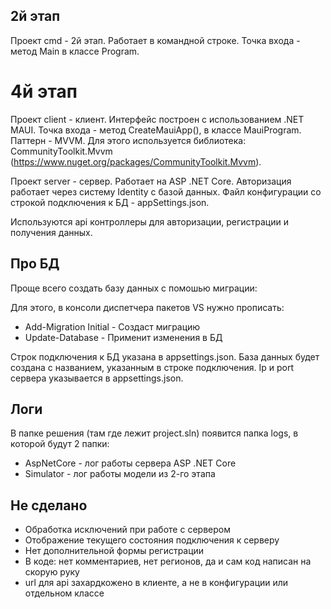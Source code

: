 ## 2й этап
Проект cmd - 2й этап. Работает в командной строке. Точка входа - метод Main в классе Program.

# 4й этап
Проект client - клиент. Интерфейс построен с использованием .NET MAUI. Точка входа - метод CreateMauiApp(), в классе MauiProgram. Паттерн - MVVM. Для этого используется библиотека: CommunityToolkit.Mvvm (https://www.nuget.org/packages/CommunityToolkit.Mvvm).

Проект server - сервер. Работает на ASP .NET Core. Авторизация работает через систему Identity с базой данных. Файл конфигурации со строкой подключения к БД - appSettings.json.

Используются api контроллеры для авторизации, регистрации и получения данных. 

## Про БД
Проще всего создать базу данных с помошью миграции:

Для этого, в консоли диспетчера пакетов VS нужно прописать:
* Add-Migration Initial - Создаст миграцию
* Update-Database - Применит изменения в БД

Строк подключения к БД указана в appsettings.json. База данных будет создана с названием, указанным в строке подключения.
Ip и port сервера указывается в appsettings.json.

## Логи
В папке решения (там где лежит project.sln) появится папка logs, в которой будут 2 папки:
* AspNetCore - лог работы сервера ASP .NET Core
* Simulator - лог работы модели из 2-го этапа

## Не сделано
* Обработка исключений при работе с сервером
* Отображение текущего состояния подключения к серверу
* Нет дополнительной формы регистрации
* В коде: нет комментариев, нет регионов, да и сам код написан на скорую руку
* url для api захардкожено в клиенте, а не в конфигурации или отдельном классе

